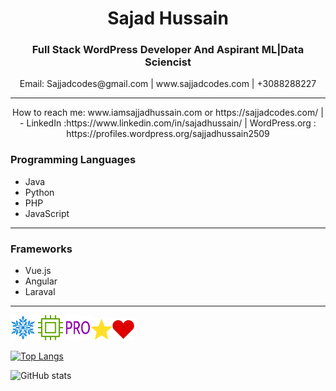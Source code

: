 <h1 align="center"> Sajad Hussain</h1>
<h3 align="center">Full Stack WordPress Developer And Aspirant ML|Data Sciencist</h3>
<p align="center">
Email: Sajjadcodes@gmail.com          |   www.sajjadcodes.com       | +3088288227
</p>

 ---
 
 <p align="center">
 How to reach me: www.iamsajjadhussain.com or https://sajjadcodes.com/  | - LinkedIn :https://www.linkedin.com/in/sajadhussain/ |  WordPress.org : https://profiles.wordpress.org/sajjadhussain2509
</p>

### Programming Languages

- Java
- Python
- PHP
- JavaScript

---

### Frameworks
- Vue.js
- Angular
- Laraval
---



<a href='https://archiveprogram.github.com/'><img src='https://raw.githubusercontent.com/acervenky/animated-github-badges/master/assets/acbadge.gif' width='40' height='40'></a> <a href='https://docs.github.com/en/developers'><img src='https://raw.githubusercontent.com/acervenky/animated-github-badges/master/assets/devbadge.gif' width='40' height='40'></a> <a href='https://github.com/pricing'><img src='https://raw.githubusercontent.com/acervenky/animated-github-badges/master/assets/pro.gif' width='40' height='40'></a><a href='https://stars.github.com/'><img src='https://raw.githubusercontent.com/acervenky/animated-github-badges/master/assets/starbadge.gif' width='35' height='35'></a><a href='https://docs.github.com/en/github/supporting-the-open-source-community-with-github-sponsors'><img src='https://raw.githubusercontent.com/acervenky/animated-github-badges/master/assets/sponsorbadge.gif' width='35' height='35'></a>



[![Top Langs](https://github-readme-stats.vercel.app/api/top-langs/?username=sajadhussain)](https://github.com/sajjadcodes/github-readme-stats)

![GitHub stats](https://github-readme-stats.vercel.app/api?username=sajadhussain&show_icons=true)  













